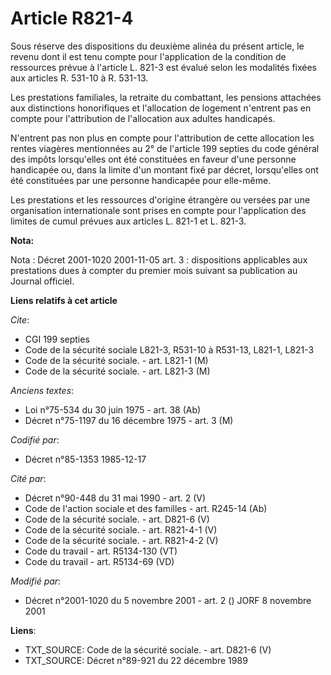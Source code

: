 # Article R821-4

Sous réserve des dispositions du deuxième alinéa du présent article, le revenu dont il est tenu compte pour l'application de
la condition de ressources prévue à l'article L. 821-3 est évalué selon les modalités fixées aux articles R. 531-10 à R.
531-13.

Les prestations familiales, la retraite du combattant, les pensions attachées aux distinctions honorifiques et l'allocation
de logement n'entrent pas en compte pour l'attribution de l'allocation aux adultes handicapés.

N'entrent pas non plus en compte pour l'attribution de cette allocation les rentes viagères mentionnées au 2° de l'article
199 septies du code général des impôts lorsqu'elles ont été constituées en faveur d'une personne handicapée ou, dans la
limite d'un montant fixé par décret, lorsqu'elles ont été constituées par une personne handicapée pour elle-même.

Les prestations et les ressources d'origine étrangère ou versées par une organisation internationale sont prises en compte
pour l'application des limites de cumul prévues aux articles L. 821-1 et L. 821-3.

**Nota:**

Nota : Décret 2001-1020 2001-11-05 art. 3 : dispositions applicables aux prestations dues à compter du premier mois suivant
sa publication au Journal officiel.

**Liens relatifs à cet article**

_Cite_:

  - CGI 199 septies
  - Code de la sécurité sociale L821-3, R531-10 à R531-13, L821-1, L821-3
  - Code de la sécurité sociale. - art. L821-1 (M)
  - Code de la sécurité sociale. - art. L821-3 (M)

_Anciens textes_:

  - Loi n°75-534 du 30 juin 1975 - art. 38 (Ab)
  - Décret n°75-1197 du 16 décembre 1975 - art. 3 (M)

_Codifié par_:

  - Décret n°85-1353 1985-12-17

_Cité par_:

  - Décret n°90-448 du 31 mai 1990 - art. 2 (V)
  - Code de l'action sociale et des familles - art. R245-14 (Ab)
  - Code de la sécurité sociale. - art. D821-6 (V)
  - Code de la sécurité sociale. - art. R821-4-1 (V)
  - Code de la sécurité sociale. - art. R821-4-2 (V)
  - Code du travail - art. R5134-130 (VT)
  - Code du travail - art. R5134-69 (VD)

_Modifié par_:

  - Décret n°2001-1020 du 5 novembre 2001 - art. 2 () JORF 8 novembre 2001

**Liens**:

  - TXT_SOURCE: Code de la sécurité sociale. - art. D821-6 (V)
  - TXT_SOURCE: Décret n°89-921 du 22 décembre 1989
